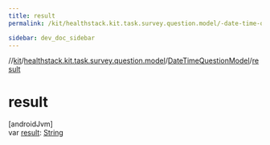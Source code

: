 ```yaml
---
title: result
permalink: /kit/healthstack.kit.task.survey.question.model/-date-time-question-model/result.html

sidebar: dev_doc_sidebar
---
```

//[kit](../../../kit.html)/[healthstack.kit.task.survey.question.model](../index.html)/[DateTimeQuestionModel](index.html)/[result](result.html)



# result



[androidJvm]\
var [result](result.html): [String](https://kotlinlang.org/api/latest/jvm/stdlib/kotlin/-string/index.html)




